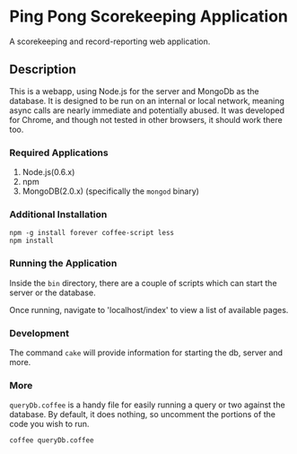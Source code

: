 # Ping Pong Scorekeeping Application

A scorekeeping and record-reporting web application.

## Description

This is a webapp, using Node.js for the server and MongoDb as the
database. It is designed to be run on an internal or local network,
meaning async calls are nearly immediate and potentially abused. It 
was developed for Chrome, and though not tested in other browsers, 
it should work there too.

### Required Applications
1. Node.js(0.6.x)
1. npm
1. MongoDB(2.0.x) (specifically the `mongod` binary)

### Additional Installation 
    npm -g install forever coffee-script less
    npm install

### Running the Application
Inside the `bin` directory, there are a couple of scripts which 
can start the server or the database.

Once running, navigate to 'localhost/index' to view a list of 
available pages.

### Development
The command `cake` will provide information for starting the db, 
server and more.

### More
`queryDb.coffee` is a handy file for easily running a query or two
against the database. By default, it does nothing, so uncomment the 
portions of the code you wish to run.

	coffee queryDb.coffee